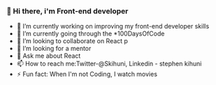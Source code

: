 ### 👋 Hi there, i'm Front-end developer

- 🔭 I’m currently working on improving my front-end developer skills
- 🌱 I’m currently going through the *100DaysOfCode
- 👯 I’m looking to collaborate on React p
- 🤔 I’m looking for a mentor
- 💬 Ask me about React
- 📫 How to reach me:Twitter-@Skihuni, Linkedin - stephen kihuni
- ⚡ Fun fact: When I'm not Coding, I watch movies

